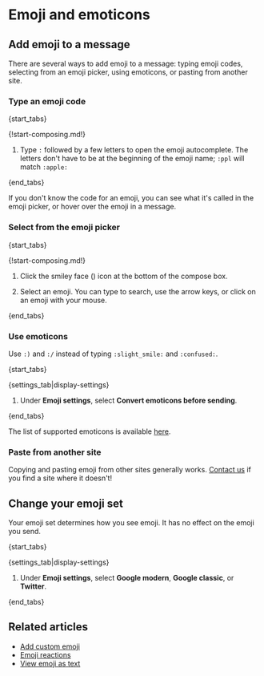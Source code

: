 # Emoji and emoticons

## Add emoji to a message

There are several ways to add emoji to a message: typing emoji codes,
selecting from an emoji picker, using emoticons, or pasting from another
site.

### Type an emoji code

{start_tabs}

{!start-composing.md!}

1. Type `:` followed by a few letters to open the emoji autocomplete. The
   letters don't have to be at the beginning of the emoji name; `:ppl` will
   match `:apple:`

{end_tabs}

If you don't know the code for an emoji, you can see what it's called in the
emoji picker, or hover over the emoji in a message.

### Select from the emoji picker

{start_tabs}

{!start-composing.md!}

1. Click the smiley face (<i class="fa fa-smile-o"></i>) icon at the
   bottom of the compose box.

1. Select an emoji. You can type to search, use the arrow keys, or click on
   an emoji with your mouse.

{end_tabs}

### Use emoticons

Use `:)` and `:/` instead of typing `:slight_smile:` and `:confused:`.

{start_tabs}

{settings_tab|display-settings}

1. Under **Emoji settings**, select **Convert emoticons before sending**.

{end_tabs}

The list of supported emoticons is available
[here](/help/enable-emoticon-translations).

### Paste from another site

Copying and pasting emoji from other sites generally works.
[Contact us](/help/contact-support) if you find a site where it doesn't!

## Change your emoji set

Your emoji set determines how you see emoji. It has no effect on the emoji
you send.

{start_tabs}

{settings_tab|display-settings}

1. Under **Emoji settings**, select **Google modern**, **Google classic**,
   or **Twitter**.

{end_tabs}

## Related articles

* [Add custom emoji](/help/add-custom-emoji)
* [Emoji reactions](/help/emoji-reactions)
* [View emoji as text](/help/view-emoji-as-text)
